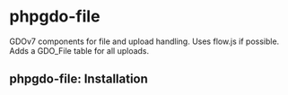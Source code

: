 # phpgdo-file

GDOv7 components for file and upload handling.
Uses flow.js if possible.
Adds a GDO_File table for all uploads.

## phpgdo-file: Installation
